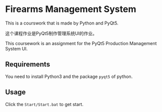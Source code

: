 # Firearms Management System

This is a courswork that is made by Python and PyQt5.

这个课程作业是PyQt5制作管理系统UI的作业。

This coursework is an assignment for the PyQt5 Production Management System UI.

## Requirements

You need to install Python3 and the package ```pyqt5``` of python.

## Usage

Click the ```Start/Start.bat``` to get start.
